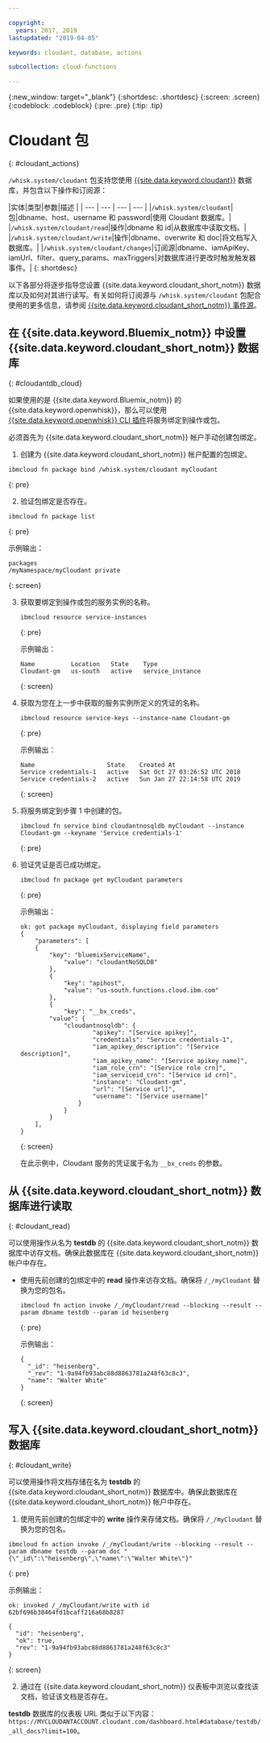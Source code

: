 ```yaml
---

copyright:
  years: 2017, 2019
lastupdated: "2019-04-05"

keywords: cloudant, database, actions

subcollection: cloud-functions

---
```


{:new_window: target="_blank"}
{:shortdesc: .shortdesc}
{:screen: .screen}
{:codeblock: .codeblock}
{:pre: .pre}
{:tip: .tip}

# Cloudant 包
{: #cloudant_actions}

`/whisk.system/cloudant` 包支持您使用 [{{site.data.keyword.cloudant}}](/docs/services/Cloudant?topic=cloudant-getting-started#getting-started) 数据库，并包含以下操作和订阅源：

|实体|类型|参数|描述
|
| --- | --- | --- | --- |
|`/whisk.system/cloudant`|包|dbname、host、username 和 password|使用 Cloudant 数据库。|
|`/whisk.system/cloudant/read`|操作|dbname 和 id|从数据库中读取文档。|
|`/whisk.system/cloudant/write`|操作|dbname、overwrite 和 doc|将文档写入数据库。|
|`/whisk.system/cloudant/changes`|订阅源|dbname、iamApiKey、iamUrl、filter、query_params、maxTriggers|对数据库进行更改时触发触发器事件。|
{: shortdesc}

以下各部分将逐步指导您设置 {{site.data.keyword.cloudant_short_notm}} 数据库以及如何对其进行读写。有关如何将订阅源与 `/whisk.system/cloudant` 包配合使用的更多信息，请参阅 [{{site.data.keyword.cloudant_short_notm}} 事件源](/docs/openwhisk?topic=cloud-functions-openwhisk_cloudant)。

## 在 {{site.data.keyword.Bluemix_notm}} 中设置 {{site.data.keyword.cloudant_short_notm}} 数据库
{: #cloudantdb_cloud}

如果使用的是 {{site.data.keyword.Bluemix_notm}} 的 {{site.data.keyword.openwhisk}}，那么可以使用 [{{site.data.keyword.openwhisk}} CLI 插件](/docs/openwhisk?topic=cloud-functions-cloudfunctions_cli)将服务绑定到操作或包。

必须首先为 {{site.data.keyword.cloudant_short_notm}} 帐户手动创建包绑定。

1. 创建为 {{site.data.keyword.cloudant_short_notm}} 帐户配置的包绑定。
  ```
  ibmcloud fn package bind /whisk.system/cloudant myCloudant
  ```
  {: pre}

2. 验证包绑定是否存在。
  ```
  ibmcloud fn package list
  ```
  {: pre}

  示例输出：
  ```
  packages
  /myNamespace/myCloudant private
  ```
  {: screen}
  
3. 获取要绑定到操作或包的服务实例的名称。
    ```
    ibmcloud resource service-instances
    ```
    {: pre}

    示例输出：
    ```
    Name          Location   State    Type
    Cloudant-gm   us-south   active   service_instance
    ```
    {: screen}

4. 获取为您在上一步中获取的服务实例所定义的凭证的名称。
    ```
    ibmcloud resource service-keys --instance-name Cloudant-gm
    ```
    {: pre}

    示例输出：
    ```
    Name                    State    Created At
    Service credentials-1   active   Sat Oct 27 03:26:52 UTC 2018
    Service credentials-2   active   Sun Jan 27 22:14:58 UTC 2019
    ```
    {: screen}

5. 将服务绑定到步骤 1 中创建的包。
    ```
    ibmcloud fn service bind cloudantnosqldb myCloudant --instance Cloudant-gm --keyname 'Service credentials-1' 
    ```
    {: pre}

6. 验证凭证是否已成功绑定。
    ```
    ibmcloud fn package get myCloudant parameters
    ```
    {: pre}

    示例输出：
    ```
    ok: got package myCloudant, displaying field parameters
    {
        "parameters": [
        {
            "key": "bluemixServiceName",
                "value": "cloudantNoSQLDB"
            },
            {
                "key": "apihost",
                "value": "us-south.functions.cloud.ibm.com"
            },
            {
                "key": "__bx_creds",
            "value": {
                "cloudantnosqldb": {
                        "apikey": "[Service apikey]",
                        "credentials": "Service credentials-1",
                        "iam_apikey_description": "[Service description]",
                        "iam_apikey_name": "[Service apikey name]",
                        "iam_role_crn": "[Service role crn]",
                        "iam_serviceid_crn": "[Service id crn]",
                        "instance": "Cloudant-gm",
                        "url": "[Service url]",
                        "username": "[Service username]"
                    }
                }
            }
        ],
    }
    ```
    {: screen}

    在此示例中，Cloudant 服务的凭证属于名为 `__bx_creds` 的参数。
  

## 从 {{site.data.keyword.cloudant_short_notm}} 数据库进行读取
{: #cloudant_read}

可以使用操作从名为 **testdb** 的 {{site.data.keyword.cloudant_short_notm}} 数据库中访存文档。确保此数据库在 {{site.data.keyword.cloudant_short_notm}} 帐户中存在。

- 使用先前创建的包绑定中的 **read** 操作来访存文档。确保将 `/_/myCloudant` 替换为您的包名。
  ```
  ibmcloud fn action invoke /_/myCloudant/read --blocking --result --param dbname testdb --param id heisenberg
  ```
  {: pre}

  示例输出：
  ```
  {
    "_id": "heisenberg",
    "_rev": "1-9a94fb93abc88d8863781a248f63c8c3",
    "name": "Walter White"
  }
  ```
  {: screen}

## 写入 {{site.data.keyword.cloudant_short_notm}} 数据库
{: #cloudant_write}

可以使用操作将文档存储在名为 **testdb** 的 {{site.data.keyword.cloudant_short_notm}} 数据库中。确保此数据库在 {{site.data.keyword.cloudant_short_notm}} 帐户中存在。

1. 使用先前创建的包绑定中的 **write** 操作来存储文档。确保将 `/_/myCloudant` 替换为您的包名。
  ```
  ibmcloud fn action invoke /_/myCloudant/write --blocking --result --param dbname testdb --param doc "{\"_id\":\"heisenberg\",\"name\":\"Walter White\"}"
  ```
  {: pre}

  示例输出：
  ```
  ok: invoked /_/myCloudant/write with id 62bf696b38464fd1bcaff216a68b8287

  {
    "id": "heisenberg",
    "ok": true,
    "rev": "1-9a94fb93abc88d8863781a248f63c8c3"
  }
  ```
  {: screen}

2. 通过在 {{site.data.keyword.cloudant_short_notm}} 仪表板中浏览以查找该文档，验证该文档是否存在。

  **testdb** 数据库的仪表板 URL 类似于以下内容：`https://MYCLOUDANTACCOUNT.cloudant.com/dashboard.html#database/testdb/_all_docs?limit=100`。
